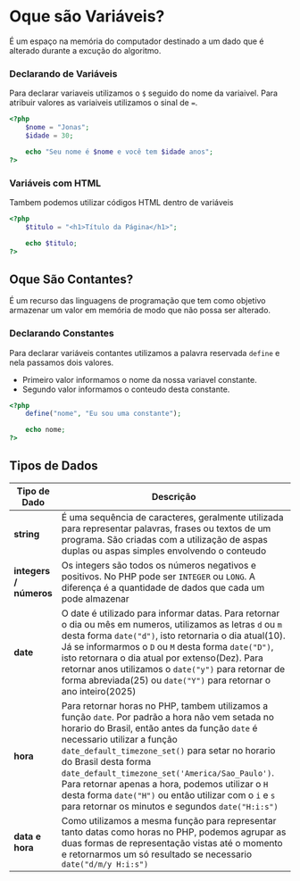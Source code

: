 # Oque são Variáveis?

É um espaço na memória do computador destinado a um dado que é alterado durante a excução do algoritmo.

### Declarando de Variáveis

Para declarar variaveis utilizamos o ``$`` seguido do nome da variaivel.
Para atribuir valores as variaiveis utilizamos o sinal de ``=``.

```php
<?php
    $nome = "Jonas";
    $idade = 30;

    echo "Seu nome é $nome e você tem $idade anos";
?>
```

### Variáveis com HTML

Tambem podemos utilizar códigos HTML dentro de variáveis

```php
<?php
    $titulo = "<h1>Título da Página</h1>";

    echo $titulo;
?>
```

## Oque São Contantes?

É um recurso das linguagens de programação que tem como objetivo armazenar um valor em memória de modo que não possa ser alterado.

### Declarando Constantes

Para declarar variáveis contantes utilizamos a palavra reservada  ``define`` e nela passamos dois valores.

* Primeiro valor informamos o nome da nossa variavel constante.
* Segundo valor informamos o conteudo desta constante.

```php
<?php
    define("nome", "Eu sou uma constante");

    echo nome;
?>
```

## Tipos de Dados

| **Tipo de Dado** | **Descrição** |
| --- | --- |
| **string** | É uma sequência de caracteres, geralmente utilizada para representar palavras, frases ou textos de um programa. São criadas com a utilização de aspas duplas ou aspas simples envolvendo o conteudo |
| **integers / números** | Os integers são todos os números negativos e positivos. No PHP pode ser ``INTEGER`` ou ``LONG``. A diferença é a quantidade de dados que cada um pode almazenar |
| **date**  | O date é utilizado para informar datas. Para retornar o dia ou mês em numeros, utilizamos as letras ``d`` ou ``m`` desta forma ``date("d")``, isto retornaria o dia atual(10). Já se informarmos o ``D`` ou ``M`` desta forma ``date("D")``, isto retornara o dia atual por extenso(Dez). Para retornar anos utilizamos o ``date("y")`` para retornar de forma abreviada(25) ou ``date("Y")`` para retornar o ano inteiro(2025)|
| **hora** | Para retornar horas no PHP, tambem utilizamos a função ``date``. Por padrão a hora não vem setada no horario do Brasil, então antes da função ``date`` é necessario utilizar a função ``date_default_timezone_set()`` para setar no horario do Brasil desta forma ``date_default_timezone_set('America/Sao_Paulo')``. Para retornar apenas a hora, podemos utilizar o ``H`` desta forma ``date("H")`` ou então utilizar com o ``i`` e ``s`` para retornar os minutos e segundos ``date("H:i:s")``|
| **data e hora** | Como utilizamos a mesma função para representar tanto datas como horas no PHP, podemos agrupar as duas formas de representação vistas até o momento e retornarmos um só resultado se necessario ``date("d/m/y H:i:s")``|